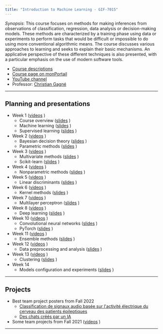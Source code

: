 ```yaml
---
title: "Introduction to Machine Learning - GIF-7015"
---
```


*Synopsis*: This course focuses on methods for making inferences from observations of classification, regression, data analysis or decision-making models. These methods are characterized by a training phase using data or experiments to perform tasks that would be difficult or impossible to do using more conventional algorithmic means. The course discusses various approaches to learning and seeks to explain their basic mechanisms. An applicative perspective of these different techniques is also presented, with a particular emphasis on the use of modern software tools.


* [Course descriptions](hhttps://www.ete.ulaval.ca/etudes/cours/gif-7015-introduction-to-machine-learning)
* [Course page on monPortail](https://sitescours.monportail.ulaval.ca/ena/site/informationsgenerales?idSite=146163)
* [YouTube channel](https://www.youtube.com/channel/UCkMXqYnOzhIlRseUOgq8_Xw)
* Professor: [Christian Gagné](https://chgagne.github.io/english/)

---

## Planning and presentations ##

* Week 1 ([videos](https://www.youtube.com/playlist?list=PLbJrgQUb1-pqHABy-m8D5kxv7l0mVrxi_) <i class="fab fa-youtube"></i>)
  * Course overview ([slides](/slides/sem01/iaa-sem01-presentation-EN.pdf) <i class="fas fa-chalkboard"></i>)
  * Machine learning ([slides](/slides/sem01/iaa-sem01-apprentissage-EN.pdf) <i class="fas fa-chalkboard"></i>) 
  * Supervised learning ([slides](/slides/sem01/iaa-sem01-supervise-EN.pdf) <i class="fas fa-chalkboard"></i>)
* Week 2 ([videos](https://www.youtube.com/playlist?list=PLbJrgQUb1-ppCR0tcY3nOOa9d_INV_cXC) <i class="fab fa-youtube"></i>)
  * Bayesian decision theory ([slides](/slides/sem02/iaa-sem02-bayes-EN.pdf) <i class="fas fa-chalkboard"></i>)
  * Parametric methods ([slides](/slides/sem02/iaa-sem02-methparam-EN.pdf) <i class="fas fa-chalkboard"></i>)
* Week 3 ([videos](https://www.youtube.com/playlist?list=PLbJrgQUb1-poodg8SdJV7dKq0hROK3ov_) <i class="fab fa-youtube"></i>)
  * Multivariate methods ([slides](/slides/sem03/iaa-sem03-methmultivariees-EN.pdf) <i class="fas fa-chalkboard"></i>)
  * Scikit-learn ([slides](/slides/sem03/iaa-sem03-sklearn-EN.pdf) <i class="fas fa-chalkboard"></i>)
* Week 4 ([videos](https://www.youtube.com/playlist?list=PLbJrgQUb1-ppmf0GUCiRmkjgjYfJN4itT) <i class="fab fa-youtube"></i>)
  * Nonparametric methods ([slides](/slides/sem04/iaa-sem04-methnonparam-EN.pdf) <i class="fas fa-chalkboard"></i>)
* Week 5 ([videos](https://www.youtube.com/playlist?list=PLbJrgQUb1-prik8V4TybH6HZaHicvZfJ5) <i class="fab fa-youtube"></i>)
  * Linear discriminants ([slides](/slides/sem05/iaa-sem05-discrlineaires-EN.pdf) <i class="fas fa-chalkboard"></i>)
* Week 6 ([videos](https://www.youtube.com/playlist?list=PLbJrgQUb1-prb3pkDb1RZ4VTAN4sVZzsq) <i class="fab fa-youtube"></i>)
  * Kernel methods ([slides](/slides/sem06/iaa-sem06-methnoyaux-EN.pdf) <i class="fas fa-chalkboard"></i>)
* Week 7 ([videos](https://www.youtube.com/playlist?list=PLbJrgQUb1-ppYsilzf_nHwJ9UHBSr8rz4) <i class="fab fa-youtube"></i>)
  * Multilayer perceptron ([slides](/slides/sem07/iaa-sem07-pmc-EN.pdf) <i class="fas fa-chalkboard"></i>)
* Week 8 ([videos](https://www.youtube.com/playlist?list=PLbJrgQUb1-ppaF9aot-7sMm-S-twB8A5N) <i class="fab fa-youtube"></i>)
  * Deep learning ([slides](/slides/sem08/iaa-sem08-profond-EN.pdf) <i class="fas fa-chalkboard"></i>)
* Week 10 ([videos](https://www.youtube.com/playlist?list=PLbJrgQUb1-ppAUZc2WgOPvfViOz2XN38X) <i class="fab fa-youtube"></i>)
  * Convolutional neural networks ([slides](/slides/sem10/iaa-sem10-reseauconv-EN.pdf) <i class="fas fa-chalkboard"></i>)
  * PyTorch ([slides](/slides/sem10/iaa-sem10-pytorch-EN.pdf) <i class="fas fa-chalkboard"></i>)
* Week 11 ([videos](https://www.youtube.com/playlist?list=PLbJrgQUb1-poSP-Noxd7vyz_oLKf7l5iG) <i class="fab fa-youtube"></i>)
  * Ensemble methods ([slides](/slides/sem11/iaa-sem11-ensemble-EN.pdf) <i class="fas fa-chalkboard"></i>)
* Week 12 ([videos](https://www.youtube.com/playlist?list=PLbJrgQUb1-prok08-asFdAtyV3SZWP_Mz) <i class="fab fa-youtube"></i>)
  * Data preprocessing and analysis ([slides](/slides/sem12/iaa-sem12-analyse-EN.pdf) <i class="fas fa-chalkboard"></i>)
* Week 13 ([videos](https://www.youtube.com/playlist?list=PLbJrgQUb1-prvegZFqzWDKSCLBwTtZTQu) <i class="fab fa-youtube"></i>)
  * Clustering ([slides](/slides/sem13/iaa-sem13-clustering-EN.pdf) <i class="fas fa-chalkboard"></i>)
* Week 14
  * Models configuration and experiments ([slides](/slides/sem14/iaa-sem14-experimentations-EN.pdf) <i class="fas fa-chalkboard"></i>)

---

## Projects ##

* Best team project posters from Fall 2022
  * [Classification de signaux audio basée sur l'activité électrique du cerveau des patients épileptiques](https://drive.google.com/file/d/1hWG8ihKBb7YwvvqFvxOCpeUeZBF4gwjN/view)
  * [Des chats créés par un IA](https://drive.google.com/file/d/1cZQDeyQjOQDJfZQ2h0cyMORrO2BmvHQU/view) 
* Some team projects from Fall 2021 ([videos](https://www.youtube.com/playlist?list=PLbJrgQUb1-poBiK64bI55Vl8ZUQGj_SM9) <i class="fab fa-youtube"></i>)


---

